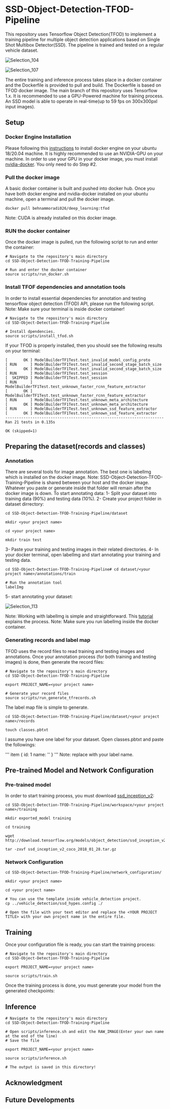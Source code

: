 # SSD-Object-Detection-TFOD-Pipeline
This repository uses Tensorflow Object Detection(TFOD) to implement a training pipeline for multiple object detection applications based on Single Shot Multibox Detector(SSD). The pipeline is trained and tested on a regular vehicle dataset. 

![Selection_104](https://user-images.githubusercontent.com/47978272/143666316-8d11f028-fbb6-446f-9668-32f39d5b8acb.png)

![Selection_107](https://user-images.githubusercontent.com/47978272/143666457-299d1921-3508-411a-9d69-fbe1c1b6c6d0.png)


The entire training and inference process takes place in a docker container and the Dockerfile is provided to pull and build. The Dockerfile is based on TFOD docker image. The main branch of this repository uses Tensorflow 1.x. It is recommended to use a GPU-Powered machine for training process. 
An SSD model is able to operate in real-time(up to 59 fps on 300x300pxl input images).  

## Setup
### Docker Engine Installation
Please following this [instructions](https://docs.docker.com/engine/install/ubuntu/) to install docker engine on your ubuntu 18/20.04 machine.
It is highly recommended to use an NVIDIA-GPU on your machine. In order to use your GPU in your docker image, you must install [nvidia-docker](https://cnvrg.io/how-to-setup-docker-and-nvidia-docker-2-0-on-ubuntu-18-04/). You only need to do Step #2. 

### Pull the docker image
A basic docker container is built and pushed into docker hub. Once you have both docker engine and nvidia-docker installed on your ubuntu machine, open a terminal and pull the docker image.
```
docker pull behnammoradi026/deep_learning:tfod
```
Note: CUDA is already installed on this docker image.


### RUN the docker container
Once the docker image is pulled, run the following script to run and enter the container:

```
# Navigate to the repository's main directory
cd SSD-Object-Detection-TFOD-Training-Pipeline

# Run and enter the docker container
source scripts/run_docker.sh

```
### Install TFOF dependencies and annotation tools
In order to install essential dependencies for annotation and testing tensorflow object detection (TFOD) API, please run the following script. 
Note: Make sure your terminal is inside docker container!

```
# Navigate to the repository's main directory
cd SSD-Object-Detection-TFOD-Training-Pipeline

# Install dpendencies.
source scripts/install_tfod.sh

```
If your TFOD is properly installed, then you should see the following results on your terminal:

```
[       OK ] ModelBuilderTF1Test.test_invalid_model_config_proto
[ RUN      ] ModelBuilderTF1Test.test_invalid_second_stage_batch_size
[       OK ] ModelBuilderTF1Test.test_invalid_second_stage_batch_size
[ RUN      ] ModelBuilderTF1Test.test_session
[  SKIPPED ] ModelBuilderTF1Test.test_session
[ RUN      ] ModelBuilderTF1Test.test_unknown_faster_rcnn_feature_extractor
[       OK ] ModelBuilderTF1Test.test_unknown_faster_rcnn_feature_extractor
[ RUN      ] ModelBuilderTF1Test.test_unknown_meta_architecture
[       OK ] ModelBuilderTF1Test.test_unknown_meta_architecture
[ RUN      ] ModelBuilderTF1Test.test_unknown_ssd_feature_extractor
[       OK ] ModelBuilderTF1Test.test_unknown_ssd_feature_extractor
----------------------------------------------------------------------
Ran 21 tests in 0.135s

OK (skipped=1)
```


## Preparing the dataset(records and classes)
### Annotation
There are several tools for image annotation. The best one is labelImg which is installed on the docker image.
Note: SSD-Object-Detection-TFOD-Training-Pipeline is shared between your host and the docker image. Whatever you paste or generate inside that folder will remain after the docker image is down.
To start annotating data:
1- Split your dataset into training data (90%) and testing data (10%).
2- Create your project folder in dataset dirrectory:
```
cd SSD-Object-Detection-TFOD-Training-Pipeline/dataset

mkdir <your project name>

cd <your project name>

mkdir train test
```
3- Paste your training and testing images in their related directories.
4- In your docker terminal, open labelImg and start annotating your training and testing data.
```
cd SSD-Object-Detection-TFOD-Training-Pipeline# cd dataset/<your project name>/annotations/train

# Run the annotation tool
labelImg
```
5- start annotating your dataset:

![Selection_113](https://user-images.githubusercontent.com/47978272/143763292-70640868-6c4d-4a1a-9b20-64dcfc914158.png)

Note: Working with labelImg is simple and straightforward. This [tutorial](https://www.youtube.com/watch?v=Tlvy-eM8YO4) explains the process.
Note: Make sure you run labelImg inside the docker container.

### Generating records and label map
TFOD uses the record files to read training and testing images and annotations.
Once your annotation process (for both training and testing images) is done, then generate the record files:

```
# Navigate to the repository's main directory
cd SSD-Object-Detection-TFOD-Training-Pipeline

export PROJECT_NAME=<your project name>

# Generate your record files
source scripts/run_generate_tfrecords.sh
```

The label map file is simple to generate.

```
cd SSD-Object-Detection-TFOD-Training-Pipeline/dataset/<your project name>/records

touch classes.pbtxt
```

I assume you have one label for your dataset. Open classes.pbtxt and paste the followings:

'''
item {
    id: 1
    name: '<your label>'
}
'''
Note: replace <your label> with your label name.


## Pre-trained Model and Network Configuration
### Pre-trained model
In order to start training process, you must download [ssd_inception_v2](https://github.com/tensorflow/models/blob/master/research/object_detection/g3doc/tf1_detection_zoo.md):

```
cd SSD-Object-Detection-TFOD-Training-Pipeline/workspace/<your project name>/training

mkdir exported_model training

cd training

wget http://download.tensorflow.org/models/object_detection/ssd_inception_v2_coco_2018_01_28.tar.gz

tar -zxvf ssd_inception_v2_coco_2018_01_28.tar.gz
```


### Network Configuration

```
cd SSD-Object-Detection-TFOD-Training-Pipeline/network_configuration/

mkdir <your project name>

cd <your project name>

# You can use the template inside vehicle_detection project.
cp ../vehicle_detection/ssd_hypes.config ./

# Open the file with your text editor and replace the <YOUR PROJECT TITLE> with your own project name in the entire file.
```

## Training
Once your configuration file is ready, you can start the training process:

```
# Navigate to the repository's main directory
cd SSD-Object-Detection-TFOD-Training-Pipeline

export PROJECT_NAME=<your project name>

source scripts/train.sh
```

Once the training process is done, you must generate your model from the generated checkpoints:


## Inference
```
# Navigate to the repository's main directory
cd SSD-Object-Detection-TFOD-Training-Pipeline

# Open scripts/inference.sh and edit the RAW_IMAGE(Enter your own name at the end of the line)
# Save the file

export PROJECT_NAME=<your project name>

source scripts/inference.sh

# The output is saved in this directory! 

```

## Acknowledgment

## Future Developments
